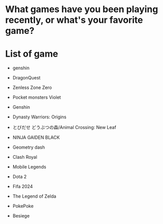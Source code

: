 # What games have you been playing recently, or what's your favorite game?
# List of game
- genshin
- DragonQuest
- Zenless Zone Zero
- Pocket monsters Violet
- Genshin
- Dynasty Warriors: Origins
- とびだせ どうぶつの森/Animal Crossing: New Leaf
- NINJA GAIDEN BLACK
- Geometry dash
- Clash Royal
- Mobile Legends
- Dota 2


- Fifa 2024


- The Legend of Zelda

- PokePoke
- Besiege


